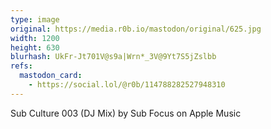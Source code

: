 ```yaml
---
type: image
original: https://media.r0b.io/mastodon/original/625.jpg
width: 1200
height: 630
blurhash: UkFr-Jt701V@s9a|Wrn*_3V@9Yt7S5jZslbb
refs:
  mastodon_card:
    - https://social.lol/@r0b/114788282527948310
---
```


Sub Culture 003 (DJ Mix) by Sub Focus on Apple Music
